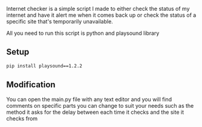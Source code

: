 Internet checker is a simple script I made to either check the status of my internet and have it alert me when it comes back up or check the status of a specific site that's temporarily unavailable.


All you need to run this script is python and playsound library

## Setup

```bash
pip install playsound==1.2.2
```
## Modification
You can open the main.py file with any text editor and you will find comments on specific parts you can change to suit your needs such as the method it asks for the delay between each time it checks and the site it checks from
